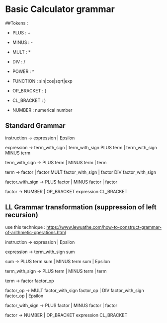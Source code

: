 # Basic Calculator grammar

##Tokens :

- PLUS : +

- MINUS : -

- MULT : *

- DIV : /

- POWER : ^

- FUNCTION : sin|cos|sqrt|exp

- OP_BRACKET : (

- CL_BRACKET : )

- NUMBER : numerical number

## Standard Grammar

instruction -> expression
                | Epsilon
                
expression -> term_with_sign 
                | term_with_sign PLUS term 
                | term_with_sign MINUS term
                
term_with_sign -> PLUS term
                    | MINUS term
                    | term

term -> factor
        | factor MULT factor_with_sign
        | factor DIV factor_with_sign
        
factor_with_sign -> PLUS factor
                    | MINUS factor
                    | factor
            
factor -> NUMBER
            | OP_BRACKET expression CL_BRACKET

## LL Grammar transformation (suppression of left recursion)

use this technique : https://www.lewuathe.com/how-to-construct-grammar-of-arithmetic-operations.html

instruction -> expression
                | Epsilon
                
expression -> term_with_sign sum

sum -> PLUS term sum 
        | MINUS term sum 
        | Epsilon
        
term_with_sign -> PLUS term
                    | MINUS term
                    | term

term -> factor factor_op

factor_op -> MULT factor_with_sign factor_op 
                | DIV factor_with_sign factor_op 
                | Epsilon
                
factor_with_sign -> PLUS factor
                    | MINUS factor
                    | factor
                
factor -> NUMBER
            | OP_BRACKET expression CL_BRACKET
                







